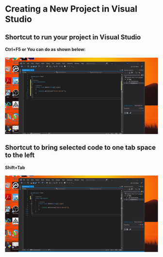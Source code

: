 # Creating a New Project in Visual Studio
## Shortcut to run your project in Visual Studio
#### Ctrl+F5 or You can do as shown below:
![Shortcut](RunningProgram.gif)

## Shortcut to bring selected code to one tab space to the left
#### Shift+Tab
![Tab](LeftTab.gif)
